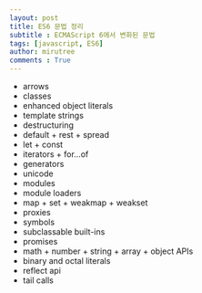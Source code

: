 ```yaml
---
layout: post
title: ES6 문법 정리
subtitle : ECMAScript 6에서 변화된 문법
tags: [javascript, ES6]
author: mirutree
comments : True
---
```

 - arrows
 - classes
 - enhanced object literals
 - template strings
 - destructuring
 - default + rest + spread
 - let + const
 - iterators + for…of
 - generators
 - unicode
 - modules
 - module loaders
 - map + set + weakmap + weakset
 - proxies
 - symbols
 - subclassable built-ins
 - promises
 - math + number + string + array + object APIs
 - binary and octal literals
 - reflect api
 - tail calls
